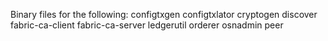 Binary files for the following:
    configtxgen
    configtxlator
    cryptogen
    discover
    fabric-ca-client
    fabric-ca-server
    ledgerutil
    orderer
    osnadmin
    peer